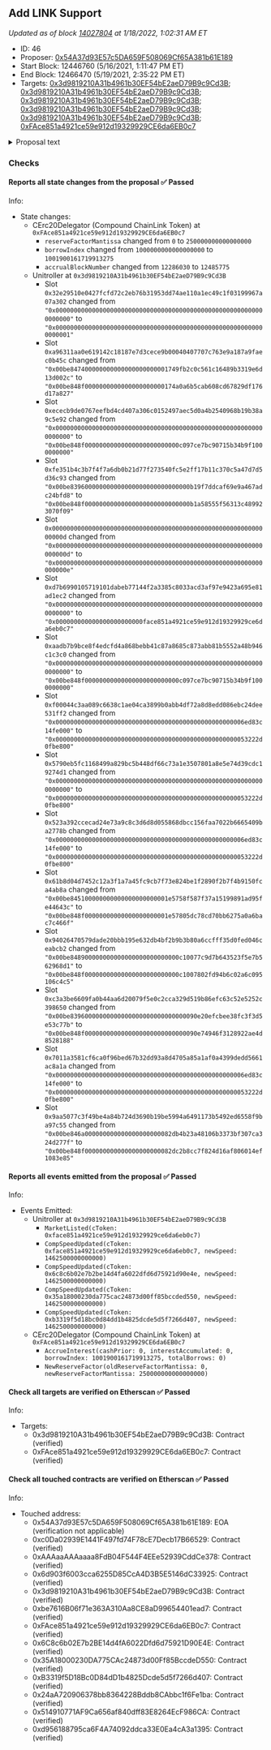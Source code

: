## Add LINK Support

_Updated as of block [14027804](https://etherscan.io/block/14027804) at 1/18/2022, 1:02:31 AM ET_

- ID: 46
- Proposer: [0x54A37d93E57c5DA659F508069Cf65A381b61E189](https://etherscan.io/address/0x54A37d93E57c5DA659F508069Cf65A381b61E189)
- Start Block: 12446760 (5/16/2021, 1:11:47 PM ET)
- End Block: 12466470 (5/19/2021, 2:35:22 PM ET)
- Targets: [0x3d9819210A31b4961b30EF54bE2aeD79B9c9Cd3B](https://etherscan.io/address/0x3d9819210A31b4961b30EF54bE2aeD79B9c9Cd3B#code); [0x3d9819210A31b4961b30EF54bE2aeD79B9c9Cd3B](https://etherscan.io/address/0x3d9819210A31b4961b30EF54bE2aeD79B9c9Cd3B#code); [0x3d9819210A31b4961b30EF54bE2aeD79B9c9Cd3B](https://etherscan.io/address/0x3d9819210A31b4961b30EF54bE2aeD79B9c9Cd3B#code); [0x3d9819210A31b4961b30EF54bE2aeD79B9c9Cd3B](https://etherscan.io/address/0x3d9819210A31b4961b30EF54bE2aeD79B9c9Cd3B#code); [0x3d9819210A31b4961b30EF54bE2aeD79B9c9Cd3B](https://etherscan.io/address/0x3d9819210A31b4961b30EF54bE2aeD79B9c9Cd3B#code); [0xFAce851a4921ce59e912d19329929CE6da6EB0c7](https://etherscan.io/address/0xFAce851a4921ce59e912d19329929CE6da6EB0c7#code)

<details>
  <summary>Proposal text</summary>

> # Add LINK Support
> LINK is a widely distributed token, with significant liquidity both on and off-chain. As a new market, it will be introduced with the following conservative market parameters: 
>  - Collateral Factor: 0%
>  - Reserve Factor: 25%
>  - COMP Speed: 0.0014625 (also set for UNI, BAT, ZRX)
>  - Interest Rate Model (JumpRateModelV2)
>  - 2% APY borrow base rate
>  - 20% APY borrow rate at kink
>  - Kink at 80% utilization
>  - 100% APY borrow rate at 100% utilization
> 
> A 0% collateral factor provides a “no risk” approach to adding the new asset, and allows the protocol to test if the interest rate model and other parameters are a proper fit. Once the market develops there can be an immediate follow-up proposal to increase the collateral factor based on market performance, stress tests etc.
> 
> The Reserve Factor, COMP Speed, and Interest Rate Models were chosen based off the parameters for similar assets (UNI, ZRX, and BAT)
> 
> #### Oracle
> The current oracle and TUSD proposal's new oracle is compatible with LINK there is no change needed.
> 
> #### cLINK Contract
> The cLINK contract is based on the most recently deployed cToken (cWBTC2) implementation, which includes a sweepToken enhancement for governance to collect accidentally sent tokens received by the proxy contract.
> 
> #### Special Thanks
> 
> Special thanks goes out to MasterofNonce for writing the CAP description; Arr00 for helping write simulations; mistertom, jmo, blck, and rleshner for helping decide the parameter proposals; and the community in general for the support and TRiLeZ to organize and deploy the necessery contract and the whole proposal.
> 
> #### References
>  - [cLINK contract](https://etherscan.io/address/0xface851a4921ce59e912d19329929ce6da6eb0c7#code)
>  - [Forums discussion](https://www.comp.xyz/t/add-market-link/1516)
>  - [Integration scenario](https://github.com/TRiLeZ/compound-protocol/blob/clink-integration/spec/sim/0010-clink-integration/hypothetical_clink_integration.scen)
>  - [Updated mainnet.json](https://github.com/TRiLeZ/compound-protocol/blob/clink-integration/networks/mainnet.json)
>  - [Updated token deploy script used](https://github.com/TRiLeZ/compound-protocol/blob/update-deploy-token/script/saddle/deployToken.js)
</details>

### Checks
#### Reports all state changes from the proposal ✅ Passed
  




Info:
- State changes:
    - CErc20Delegator (Compound ChainLink Token) at `0xFAce851a4921ce59e912d19329929CE6da6EB0c7`
        - `reserveFactorMantissa` changed from `0` to `250000000000000000`
        - `borrowIndex` changed from `1000000000000000000` to `1001900161719913275`
        - `accrualBlockNumber` changed from `12286030` to `12485775`
    - Unitroller at `0x3d9819210A31b4961b30EF54bE2aeD79B9c9Cd3B`
        - Slot `0x32e29510e0427fcfd72c2eb76b31953dd74ae110a1ec49c1f03199967a07a302` changed from `"0x0000000000000000000000000000000000000000000000000000000000000000"` to `"0x0000000000000000000000000000000000000000000000000000000000000001"`
        - Slot `0xa96311aa0e619142c18187e7d3cece9b00040407707c763e9a187a9faec0b45c` changed from `"0x00be847400000000000000000000001749fb2c0c561c16489b3319e6d13d002c"` to `"0x00be848f0000000000000000000000174a0a6b5cab608cd67829df176d17a827"`
        - Slot `0xececb9de0767eefbd4cd407a306c0152497aec5d0a4b2540968b19b38a9c5e92` changed from `"0x0000000000000000000000000000000000000000000000000000000000000000"` to `"0x00be848f00000000000000000000000000c097ce7bc90715b34b9f1000000000"`
        - Slot `0xfe351b4c3b7f4f7a6db0b21d77f273540fc5e2ff17b11c370c5a47d7d5d36c93` changed from `"0x00be839600000000000000000000000000000b19f7ddcaf69e9a467adc24bfd8"` to `"0x00be848f00000000000000000000000000000b1a58555f56313c489923070f09"`
        - Slot `0x000000000000000000000000000000000000000000000000000000000000000d` changed from `"0x000000000000000000000000000000000000000000000000000000000000000d"` to `"0x000000000000000000000000000000000000000000000000000000000000000e"`
        - Slot `0xd7b6990105719101dabeb77144f2a3385c8033acd3af97e9423a695e81ad1ec2` changed from `"0x0000000000000000000000000000000000000000000000000000000000000000"` to `"0x000000000000000000000000face851a4921ce59e912d19329929ce6da6eb0c7"`
        - Slot `0xaadb7b9bce8f4edcfd4a868bebb41c87a8685c873abb81b5552a48b946c1c3c0` changed from `"0x0000000000000000000000000000000000000000000000000000000000000000"` to `"0x00be848f00000000000000000000000000c097ce7bc90715b34b9f1000000000"`
        - Slot `0xf00044c3aa089c6638c1ae04ca3899b0abb4df72a8d8edd086ebc24dee531ff2` changed from `"0x0000000000000000000000000000000000000000000000000006ed83c14fe000"` to `"0x00000000000000000000000000000000000000000000000000053222d0fbe800"`
        - Slot `0x5790eb5fc1168499a829bc5b448df66c73a1e3507801a8e5e74d39cdc19274d1` changed from `"0x0000000000000000000000000000000000000000000000000000000000000000"` to `"0x00000000000000000000000000000000000000000000000000053222d0fbe800"`
        - Slot `0x523a392ccecad24e73a9c8c3d6d8d055868dbcc156faa7022b6665409ba2778b` changed from `"0x0000000000000000000000000000000000000000000000000006ed83c14fe000"` to `"0x00000000000000000000000000000000000000000000000000053222d0fbe800"`
        - Slot `0x61b8d04d7452c12a3f1a7a45fc9cb7f73e824be1f2890f2b7f4b9150fca4ab8a` changed from `"0x00be845100000000000000000000001e5758f587f37a15199891ad95fe44643c"` to `"0x00be848f00000000000000000000001e57805dc78cd70bb6275a0a6bac7c466f"`
        - Slot `0x94026470579dade20bbb195e632db4bf2b9b3b80a6ccfff35d0fed046ceabcb2` changed from `"0x00be848900000000000000000000000000c10077c9d7b643523f5e7b562968d1"` to `"0x00be848f00000000000000000000000000c1007802fd94b6c02a6c095106c4c5"`
        - Slot `0xc3a3be6609fa0b44aa6d20079f5e0c2cca329d519b86efc63c52e5252c398650` changed from `"0x00be83960000000000000000000000000000090e20efcbee38fc3f3d5e53c77b"` to `"0x00be848f0000000000000000000000000000090e74946f3128922ae4d8528188"`
        - Slot `0x7011a3581cf6ca0f96bed67b32dd93a8d4705a85a1af0a4399dedd5661ac8a1a` changed from `"0x0000000000000000000000000000000000000000000000000006ed83c14fe000"` to `"0x00000000000000000000000000000000000000000000000000053222d0fbe800"`
        - Slot `0x9aa5077c3f49be4a84b724d3690b19be5994a6491173b5492ed6558f9ba97c55` changed from `"0x00be846a000000000000000000000082db4b23a48106b3373bf307ca324d277f"` to `"0x00be848f000000000000000000000082dc2b8cc7f824d16af806014ef1083e85"`

#### Reports all events emitted from the proposal ✅ Passed
  




Info:
- Events Emitted:
    - Unitroller at `0x3d9819210A31b4961b30EF54bE2aeD79B9c9Cd3B`
        - `MarketListed(cToken: 0xface851a4921ce59e912d19329929ce6da6eb0c7)`
        - `CompSpeedUpdated(cToken: 0xface851a4921ce59e912d19329929ce6da6eb0c7, newSpeed: 1462500000000000)`
        - `CompSpeedUpdated(cToken: 0x6c8c6b02e7b2be14d4fa6022dfd6d75921d90e4e, newSpeed: 1462500000000000)`
        - `CompSpeedUpdated(cToken: 0x35a18000230da775cac24873d00ff85bccded550, newSpeed: 1462500000000000)`
        - `CompSpeedUpdated(cToken: 0xb3319f5d18bc0d84dd1b4825dcde5d5f7266d407, newSpeed: 1462500000000000)`
    - CErc20Delegator (Compound ChainLink Token) at `0xFAce851a4921ce59e912d19329929CE6da6EB0c7`
        - `AccrueInterest(cashPrior: 0, interestAccumulated: 0, borrowIndex: 1001900161719913275, totalBorrows: 0)`
        - `NewReserveFactor(oldReserveFactorMantissa: 0, newReserveFactorMantissa: 250000000000000000)`

#### Check all targets are verified on Etherscan ✅ Passed
  




Info:
- Targets:
    - 0x3d9819210A31b4961b30EF54bE2aeD79B9c9Cd3B: Contract (verified)
    - 0xFAce851a4921ce59e912d19329929CE6da6EB0c7: Contract (verified)

#### Check all touched contracts are verified on Etherscan ✅ Passed
  




Info:
- Touched address:
    - 0x54A37d93E57c5DA659F508069Cf65A381b61E189: EOA (verification not applicable)
    - 0xc0Da02939E1441F497fd74F78cE7Decb17B66529: Contract (verified)
    - 0xAAAaaAAAaaaa8FdB04F544F4EEe52939CddCe378: Contract (verified)
    - 0x6d903f6003cca6255D85CcA4D3B5E5146dC33925: Contract (verified)
    - 0x3d9819210A31b4961b30EF54bE2aeD79B9c9Cd3B: Contract (verified)
    - 0xbe7616B06f71e363A310Aa8CE8aD99654401ead7: Contract (verified)
    - 0xFAce851a4921ce59e912d19329929CE6da6EB0c7: Contract (verified)
    - 0x6C8c6b02E7b2BE14d4fA6022Dfd6d75921D90E4E: Contract (verified)
    - 0x35A18000230DA775CAc24873d00Ff85BccdeD550: Contract (verified)
    - 0xB3319f5D18Bc0D84dD1b4825Dcde5d5f7266d407: Contract (verified)
    - 0x24aA720906378bb8364228Bddb8CAbbc1f6Fe1ba: Contract (verified)
    - 0x514910771AF9Ca656af840dff83E8264EcF986CA: Contract (verified)
    - 0xd956188795ca6F4A74092ddca33E0Ea4cA3a1395: Contract (verified)
